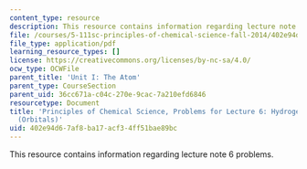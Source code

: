 ```yaml
---
content_type: resource
description: This resource contains information regarding lecture note 6 problems.
file: /courses/5-111sc-principles-of-chemical-science-fall-2014/402e94d67af8ba17acf34ff51bae89bc_MIT5_111F14_Lec06Prob.pdf
file_type: application/pdf
learning_resource_types: []
license: https://creativecommons.org/licenses/by-nc-sa/4.0/
ocw_type: OCWFile
parent_title: 'Unit I: The Atom'
parent_type: CourseSection
parent_uid: 36cc671a-c04c-270e-9cac-7a210efd6846
resourcetype: Document
title: 'Principles of Chemical Science, Problems for Lecture 6: Hydrogen Atom Wavefunctions
  (Orbitals)'
uid: 402e94d6-7af8-ba17-acf3-4ff51bae89bc
---
```

This resource contains information regarding lecture note 6 problems.